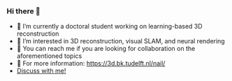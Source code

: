 ### Hi there 👋

- 🔭 I’m currently a doctoral student working on learning-based 3D reconstruction
- 🌱 I’m interested in 3D reconstruction, visual SLAM, and neural rendering
- 👯 You can reach me if you are looking for collaboration on the aforementioned topics
- 🤔 For more information: https://3d.bk.tudelft.nl/nail/
- [Discuss with me!](https://github.com/Mirmix/Mirmix/issues)
